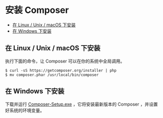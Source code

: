 # 安装 Composer

* [在 Linux / Unix / macOS 下安装](#在-linux--unix--macos-下安装)
* [在 Windows 下安装](#在-windows-下安装)

## 在 Linux / Unix / macOS 下安装

执行下面的命令，让 Composer 可以在你的系统中全局调用。

```shell
$ curl -sS https://getcomposer.org/installer | php
$ mv composer.phar /usr/local/bin/composer
```

## 在 Windows 下安装

下载并运行 [Composer-Setup.exe](https://getcomposer.org/Composer-Setup.exe) ，它将安装最新版本的 Composer ，并设置好系统的环境变量。

